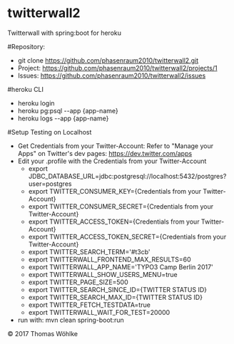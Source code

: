 # twitterwall2
Twitterwall with spring:boot for heroku

#Repository:
- git clone https://github.com/phasenraum2010/twitterwall2.git
- Project: https://github.com/phasenraum2010/twitterwall2/projects/1
- Issues: https://github.com/phasenraum2010/twitterwall2/issues

#heroku CLI
- heroku login
- heroku pg:psql --app {app-name}
- heroku logs --app {app-name}

#Setup Testing on Localhost
- Get Credentials from your Twitter-Account: Refer to "Manage your Apps" on Twitter's dev pages: https://dev.twitter.com/apps
- Edit your .profile with the Credentials from your Twitter-Account
  - export JDBC_DATABASE_URL=jdbc:postgresql://localhost:5432/postgres?user=postgres
  - export TWITTER_CONSUMER_KEY={Credentials from your Twitter-Account}
  - export TWITTER_CONSUMER_SECRET={Credentials from your Twitter-Account}
  - export TWITTER_ACCESS_TOKEN={Credentials from your Twitter-Account}
  - export TWITTER_ACCESS_TOKEN_SECRET={Credentials from your Twitter-Account}
  - export TWITTER_SEARCH_TERM='#t3cb'
  - export TWITTERWALL_FRONTEND_MAX_RESULTS=60
  - export TWITTERWALL_APP_NAME='TYPO3 Camp Berlin 2017'
  - export TWITTERWALL_SHOW_USERS_MENU=true
  - export TWITTER_PAGE_SIZE=500
  - export TWITTER_SEARCH_SINCE_ID={TWITTER STATUS ID}
  - export TWITTER_SEARCH_MAX_ID={TWITTER STATUS ID}
  - export TWITTER_FETCH_TESTDATA=true
  - export TWITTERWALL_WAIT_FOR_TEST=20000
- run with: mvn clean spring-boot:run


&copy; 2017 Thomas Wöhlke


